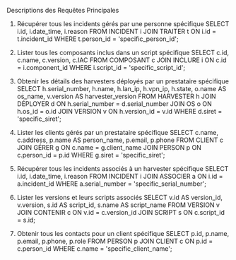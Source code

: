 Descriptions des Requêtes Principales
1. Récupérer tous les incidents gérés par une personne spécifique
SELECT i.id, i.date_time, i.reason
FROM INCIDENT i
JOIN TRAITER t ON i.id = t.incident_id
WHERE t.person_id = 'specific_person_id';

2. Lister tous les composants inclus dans un script spécifique
SELECT c.id, c.name, c.version, c.IAC
FROM COMPOSANT c
JOIN INCLURE i ON c.id = i.component_id
WHERE i.script_id = 'specific_script_id';

3. Obtenir les détails des harvesters déployés par un prestataire spécifique
SELECT h.serial_number, h.name, h.lan_ip, h.vpn_ip, h.state, o.name AS os_name, v.version AS harvester_version
FROM HARVESTER h
JOIN DÉPLOYER d ON h.serial_number = d.serial_number
JOIN OS o ON h.os_id = o.id
JOIN VERSION v ON h.version_id = v.id
WHERE d.siret = 'specific_siret';


4. Lister les clients gérés par un prestataire spécifique
SELECT c.name, c.address, p.name AS person_name, p.email, p.phone
FROM CLIENT c
JOIN GÉRER g ON c.name = g.client_name
JOIN PERSON p ON c.person_id = p.id
WHERE g.siret = 'specific_siret';

5. Récupérer tous les incidents associés à un harvester spécifique
SELECT i.id, i.date_time, i.reason
FROM INCIDENT i
JOIN ASSOCIER a ON i.id = a.incident_id
WHERE a.serial_number = 'specific_serial_number';

6. Lister les versions et leurs scripts associés
SELECT v.id AS version_id, v.version, s.id AS script_id, s.name AS script_name
FROM VERSION v
JOIN CONTENIR c ON v.id = c.version_id
JOIN SCRIPT s ON c.script_id = s.id;

7. Obtenir tous les contacts pour un client spécifique
SELECT p.id, p.name, p.email, p.phone, p.role
FROM PERSON p
JOIN CLIENT c ON p.id = c.person_id
WHERE c.name = 'specific_client_name';


